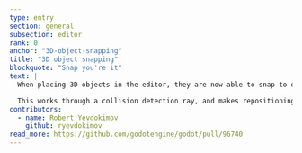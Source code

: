 ```yaml
---
type: entry
section: general
subsection: editor
rank: 0
anchor: "3D-object-snapping"
title: "3D object snapping"
blockquote: "Snap you're it"
text: |
  When placing 3D objects in the editor, they are now able to snap to other surfaces.

  This works through a collision detection ray, and makes repositioning objects in a scene easier.
contributors:
  - name: Robert Yevdokimov
    github: ryevdokimov
read_more: https://github.com/godotengine/godot/pull/96740
---
```

